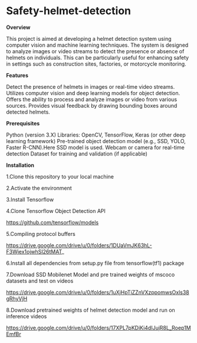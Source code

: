 # Safety-helmet-detection


**Overview**

This project is aimed at developing a helmet detection system using computer vision and machine learning techniques. The system is designed to analyze images or video streams to detect the presence or absence of helmets on individuals. This can be particularly useful for enhancing safety in settings such as construction sites, factories, or motorcycle monitoring.

**Features**

Detect the presence of helmets in images or real-time video streams.
Utilizes computer vision and deep learning models for object detection.
Offers the ability to process and analyze images or video from various sources.
Provides visual feedback by drawing bounding boxes around detected helmets.

**Prerequisites**

Python (version 3.X)
Libraries: OpenCV, TensorFlow, Keras (or other deep learning framework)
Pre-trained object detection model (e.g., SSD, YOLO, Faster R-CNN).Here SSD model is used.
Webcam or camera for real-time detection
Dataset for training and validation (if applicable)

**Installation**

1.Clone this repository to your local machine


2.Activate the environment 

3.Install Tensorflow

4.Clone Tensorflow Object Detection API 

 https://github.com/tensorflow/models
 
5.Compiling protocol buffers

https://drive.google.com/drive/u/0/folders/1DUaVmJK63hL-F3Wjex1ojwhSI26tMAT_

6.Install all dependencies from setup.py file from tensorflow(tf1) package

7.Download SSD Mobilenet Model and pre trained weights of mscoco datasets and test on videos 

https://drive.google.com/drive/u/0/folders/1uXjHpTiZZnVXzppomwsOxls38gRhyVjH

8.Download pretrained weights of helmet detection model and run on inference videos

https://drive.google.com/drive/u/0/folders/17XPL7pKDiKi4dIJujR8L_Roep1MEmfBr
